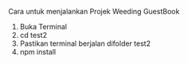 Cara untuk menjalankan Projek Weeding GuestBook
1. Buka Terminal
2. cd test2
3. Pastikan terminal berjalan difolder test2
4. npm install
